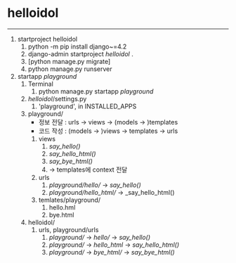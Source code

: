 # helloidol

---

1. startproject helloidol
   1. python -m pip install django~=4.2
   2. django-admin startproject _helloidol_ .
   3. [python manage.py migrate]
   4. python manage.py runserver
2. startapp _playground_
   1. Terminal
      1. python manage.py startapp _playground_
   2. _helloidol_/settings.py
      1. 'playground', in INSTALLED_APPS
   3. playground/
      - 정보 전달 : urls -> views -> (models -> )templates
      - 코드 작성 : (models -> )views -> templates -> urls
      1. views 
         1. _say_hello()_
         2. _say_hello_html()_
         3. _say_bye_html()_
         4. -> templates에 context 전달
      2. urls
         1. _playground/hello/_ -> _say_hello()_
         2. _playground/hello_html/_ -> _say_hello_html()
      3. temlates/playground/
         1. hello.hml
         2. bye.html
   4. helloidol/
      1. urls, playground/urls
         1. _playground/_ -> _hello/_ -> _say_hello()_
         2. _playground/_ -> _hello_html_ -> _say_hello_html()_
         3. _playground/_ -> _bye_html/_ -> _say_bye_html()_